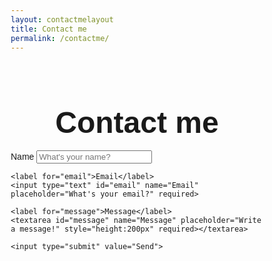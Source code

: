 ```yaml
---
layout: contactmelayout
title: Contact me
permalink: /contactme/
---
```


<!-- <!DOCTYPE html> -->
<html>
<head>
<meta name="viewport" content="width=device-width, initial-scale=1">
<style>
body {font-family: Arial, Helvetica, sans-serif;}
* {box-sizing: border-box;}

input[type=text], select, textarea {
  width: 100%;
  padding: 12px;
  border: 1px solid #ccc;
  border-left: solid 1px #cedfea;
  border-right: solid 1px #cedfea;
  border-radius: 4px;
  box-sizing: border-box;
  margin-top: 6px;
  margin-bottom: 16px;
  resize: vertical;
}

input[type=submit] {
  background-color: #04AA6D;
  color: white;
  padding: 12px 20px;
  border: none;
  border-radius: 4px;
  cursor: pointer;
  border-left: solid 1px #cedfea;
  border-right: solid 1px #cedfea;
}

input[type=submit]:hover {
  background-color: #45a049;
  border-left: solid 1px #cedfea;
  border-right: solid 1px #cedfea;
}

.container {
  border-radius: 5px;
  background-color: #ffffff;
  border-left: solid 1px #cedfea;
  border-right: solid 1px #cedfea;
  padding: 20px;
}
</style>
</head>
<body>
<br>
<br>
<br>
<center> <h3> <font size="7"> Contact me </font> </h3> </center>

<div class="container">
  <form
  action="https://formspree.io/f/mzbogkkl"
  method="POST"
  >
    <label for="name">Name</label>
    <input type="text" id="name" name="Name" placeholder="What's your name?" required>

    <label for="email">Email</label>
    <input type="text" id="email" name="Email" placeholder="What's your email?" required>

    <label for="message">Message</label>
    <textarea id="message" name="Message" placeholder="Write a message!" style="height:200px" required></textarea>

    <input type="submit" value="Send">
  </form>
</div>

</body>
</html>